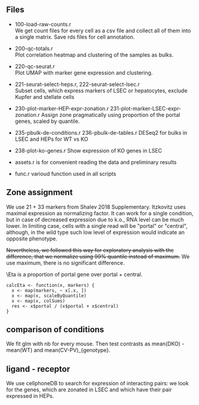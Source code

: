 ## Files 

- 100-load-raw-counts.r  
  We get count files for every cell as a csv file and collect all of them into a single matrix. 
  Save rds files for cell annotation.
- 200-qc-totals.r  
  Plot correlation heatmap and clustering of the samples as bulks.
- 220-qc-seurat.r  
  Plot UMAP with marker gene expression and clustering.
- 221-seurat-select-heps.r, 222-seurat-select-lsec.r  
  Subset cells, which express markers of LSEC or hepatocytes,
  exclude Kupfer and stellate cells

- 230-plot-marker-HEP-expr-zonation.r 231-plot-marker-LSEC-expr-zonation.r
  Assign zone pragmatically using proportion of the portal genes, scaled by quantile.
- 235-pbulk-de-conditions.r 236-pbulk-de-tables.r
  DESeq2 for bulks in LSEC and HEPs for WT vs KO
- 238-plot-ko-genes.r
  Show expression of KO genes in LSEC

- assets.r is for convenient reading the data and preliminary results
- func.r varioud function used in all scripts
<!-- - landmarks-6.r cross-checking zonation and 6 landmarkers -->

## Zone assignment

We use 21 + 33 markers from Shalev 2018 Supplementary.
Itzkovitz uses maximal expression as normalizing factor.
It can work for a single condition, but in case of decreased expression
due to k.o., RNA level can be much lower. In limiting case,
cells with a single read will be "portal" or "central", although,
in the wild type such low level of expression would indicate
an opposite phenotype.


~~Nevertheless, we followed this way for exploratory analysis with the difference,
that we normalize using 99% quantile instead of maximum.~~
We use maximum, there is no significant difference.


\Eta is a proportion of portal gene over portal + central.
```
calcEta <- function(x, markers) {
  x <- map(markers, ~ x[.x, ])
  x <- map(x, scaleByQuantile)
  x <- map(x, colSums)
  res <- x$portal / (x$portal + x$central)
}
```

## comparison of conditions

We fit glm with nb for every mouse.
Then test contrasts as mean(DKO) - mean(WT) and mean(CV-PV)_{genotype}.

## ligand - receptor

We use cellphoneDB to search for expression of interacting pairs:
we look for the genes, which are zonated in LSEC and 
which have their pair expressed in HEPs.
